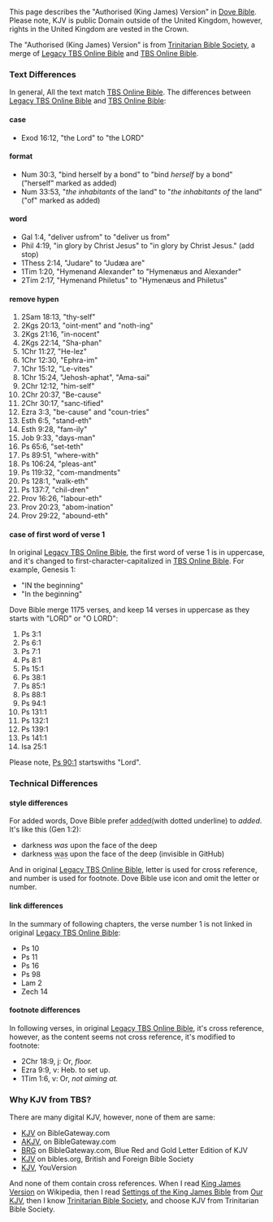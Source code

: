 This page describes the "Authorised (King James) Version" in [Dove Bible](https://bible.jianyu.io). Please note, KJV is public Domain outside of the United Kingdom, however, rights in the United Kingdom are vested in the Crown.

The "Authorised (King James) Version" is from [Trinitarian Bible Society](https://tbsbibles.org/), a merge of [Legacy TBS Online Bible](https://tbsdigital.net) and [TBS Online Bible](https://www.tbsonlinebible.com).

### Text Differences
In general, All the text match [TBS Online Bible](https://www.tbsonlinebible.com). The differences between [Legacy TBS Online Bible](https://tbsdigital.net) and [TBS Online Bible](https://www.tbsonlinebible.com):

#### case
- Exod 16:12, "the Lord" to "the LORD"

#### format
- Num 30:3, "bind<i>&#160;</i>herself by a bond" to "bind<i>&#160;herself</i> by a bond" ("herself" marked as added)
- Num 33:53, "<i>the in</i><i>hab</i><i>i</i><i>tants </i>of the land" to "<i>the inhabitants of</i> the land" ("of" marked as added)

#### word
- Gal 1:4, "deliver usfrom" to "deliver us from"
- Phil 4:19, "in glory by Christ Jesus" to "in glory by Christ Jesus." (add stop)
- 1Thess 2:14, "Judare" to "Judæa are"
- 1Tim 1:20, "Hymenand Alexander" to "Hymenæus and Alexander"
- 2Tim 2:17, "Hymenand Philetus" to "Hymenæus and Philetus"

#### remove hypen
1. 2Sam 18:13, "thy-self"
1. 2Kgs 20:13, "oint-ment" and "noth-ing"
1. 2Kgs 21:16, "in-nocent"
1. 2Kgs 22:14, "Sha-phan"
1. 1Chr 11:27, "He-lez"
1. 1Chr 12:30, "Ephra-im"
1. 1Chr 15:12, "Le-vites"
1. 1Chr 15:24, "Jehosh-aphat", "Ama-sai"
1. 2Chr 12:12, "him-self"
1. 2Chr 20:37, "Be-cause"
1. 2Chr 30:17, "sanc-tified"
1. Ezra 3:3, "be-cause" and "coun-tries"
1. Esth 6:5, "stand-eth"
1. Esth 9:28, "fam-ily"
1. Job 9:33, "days-man"
1. Ps 65:6, "set-teth"
1. Ps 89:51, "where-with"
1. Ps 106:24, "pleas-ant"
1. Ps 119:32, "com-mandments"
1. Ps 128:1, "walk-eth"
1. Ps 137:7, "chil-dren"
1. Prov 16:26, "labour-eth"
1. Prov 20:23, "abom-ination"
1. Prov 29:22, "abound-eth"

#### case of first word of verse 1
In original [Legacy TBS Online Bible](https://tbsdigital.net), the first word of verse 1 is in uppercase, and it's changed to first-character-capitalized in [TBS Online Bible](https://www.tbsonlinebible.com). For example, Genesis 1:

- "IN the beginning"
- "In the beginning"

Dove Bible merge 1175 verses, and keep 14 verses in uppercase as they starts with "LORD" or "O LORD":

1. Ps 3:1
1. Ps 6:1
1. Ps 7:1
1. Ps 8:1
1. Ps 15:1
1. Ps 38:1
1. Ps 85:1
1. Ps 88:1
1. Ps 94:1
1. Ps 131:1
1. Ps 132:1
1. Ps 139:1
1. Ps 141:1
1. Isa 25:1

Please note, [Ps 90:1](https://www.tbsonlinebible.com/#en_PSA_90) startswiths "Lord".

### Technical Differences

#### style differences
For added words, Dove Bible prefer <span style="border-bottom: 1px dotted">added</span>(with dotted underline) to <i>added</i>. It's like this (Gen 1:2):

- darkness <i>was</i> upon the face of the deep
- darkness <i style="border-bottom: 1px dotted; font-style: normal">was</i> upon the face of the deep (invisible in GitHub)

And in original [Legacy TBS Online Bible](https://tbsdigital.net), letter is used for cross reference, and number is used for footnote. Dove Bible use icon and omit the letter or number.

#### link differences

In the summary of following chapters, the verse number 1 is not linked in original [Legacy TBS Online Bible](https://tbsdigital.net):

- Ps 10
- Ps 11
- Ps 16
- Ps 98
- Lam 2
- Zech 14

#### footnote differences

In following verses, in original [Legacy TBS Online Bible](https://tbsdigital.net), it's cross reference, however, as the content seems not cross reference, it's modified to footnote:

- 2Chr 18:9, j: Or, <i>floor.</i> 
- Ezra 9:9, v: Heb. to set up. 
- 1Tim 1:6, v: Or, <i>not aiming at.</i> 

### Why KJV from TBS?

There are many digital KJV, however, none of them are same:

- [KJV](https://www.biblegateway.com/versions/King-James-Version-KJV-Bible/) on BibleGateway.com
- [AKJV](https://www.biblegateway.com/versions/Authorized-King-James-Version-AKJV-Bible/), on BibleGateway.com
- [BRG](https://www.biblegateway.com/versions/BRG-Bible/) on BibleGateway.com, Blue Red and Gold Letter Edition of KJV
- [KJV](https://www.biblegateway.com/versions/BRG-Bible/) on bibles.org, British and Foreign Bible Society
- [KJV](https://www.bible.com/versions/1), YouVersion

And none of them contain cross references. When I read [King James Version](https://en.wikipedia.org/wiki/King_James_Version) on Wikipedia, then I read [Settings of the King James Bible](http://www.ourkjv.com/KJB.pdf) from [Our KJV](http://www.ourkjv.com/), then I know [Trinitarian Bible Society](https://tbsbibles.org/), and choose KJV from Trinitarian Bible Society.
